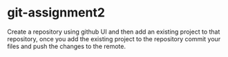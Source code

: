 # git-assignment2
Create a repository using github UI and then add an existing project to that repository, once you add the existing project to the repository commit your files and push the changes to the remote.
